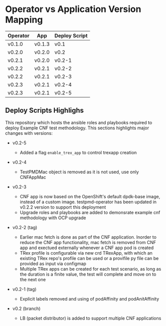 Operator vs Application Version Mapping
=======================================

| Operator 	| App 		| Deploy Script 	|
|-----------|-------|----------------|
| v0.1.0	| v0.1.3	| v0.1		   |
| v0.2.0	| v0.2.0	| v0.2  	  |
| v0.2.1	| v0.2.0	| v0.2-1	  |
| v0.2.2	| v0.2.1	| v0.2-2  	|
| v0.2.2	| v0.2.1	| v0.2-3  	|
| v0.2.3	| v0.2.1	| v0.2-4  	|
| v0.2.3	| v0.2.1	| v0.2-5  	|


Deploy Scripts Highlighs
------------------------
This repository which hosts the ansible roles and playbooks required to deploy Example CNF test methodology. This sections highlights major changes with versions:

* v0.2-5
  * Added a flag `enable_trex_app` to control trexapp creation

* v0.2-4
  * TestPMDMac object is removed as it is not used, use only CNFAppMac

* v0.2-3
  * CNF app is now based on the OpenShift's default dpdk-base image, instead of a custom image. testpmd-operator has been updated in v0.2.2 version to support this deployment
  * Upgrade roles and playbooks are added to demonsrate example cnf methodology with OCP upgrade

* v0.2-2 (tag)
  * Earlier mac fetch is done as part of the CNF application. Inorder to reduce the CNF app functionality, mac fetch is removed from CNF app and exectued externally whenever a CNF app pod is created
  * TRex profile is configurable via new crd TRexApp, with which an existing TRex repo's profile can be used or a provifile py file can be provided as input via configmap
  * Multiple TRex apps can be created for each test scenario, as long as the duration is a finite value, the test will complete and move on to the next one

* v0.2-1 (tag)
  * Explicit labels removed and using of podAffinity and podAnitAffinity

* v0.2 (branch)
  * LB (packet distributor) is added to support multiple CNF applications
